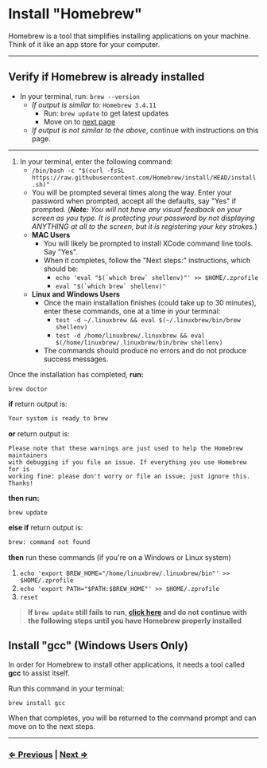 # Install "Homebrew"

Homebrew is a tool that simplifies installing applications on your machine. Think of it like an app store for your computer.

---

## Verify if Homebrew is already installed

- In your terminal, run: `brew --version`
  - *If output is similar to:* `Homebrew 3.4.11`
    - Run: `brew update` to get latest updates
    - Move on to [next page](./4-git.md)
  - *If output is not similar to the above*, continue with instructions on this page.

---

1. In your terminal, enter the following command:
   - `/bin/bash -c "$(curl -fsSL https://raw.githubusercontent.com/Homebrew/install/HEAD/install.sh)"`
   - You will be prompted several times along the way. Enter your password when prompted, accept all the defaults, say "Yes" if prompted. (***Note:*** *You will not have any visual feedback on your screen as you type. It is protecting your password by not displaying ANYTHING at all to the screen, but it is registering your key strokes.*)
   - **MAC Users**
     - You will likely be prompted to install XCode command line tools. Say "Yes".
     - When it completes, follow the "Next steps:" instructions, which should be:
       - ```echo 'eval "$(`which brew` shellenv)"' >> $HOME/.zprofile```
       - ```eval "$(`which brew` shellenv)"```
   - **Linux and Windows Users**
     - Once the main installation finishes (could take up to 30 minutes), enter these commands, one at a time in your terminal:
       - `test -d ~/.linuxbrew && eval $(~/.linuxbrew/bin/brew shellenv)`
       - `test -d /home/linuxbrew/.linuxbrew && eval $(/home/linuxbrew/.linuxbrew/bin/brew shellenv)`
     - The commands should produce no errors and do not produce success messages.

Once the installation has completed, **run:**

 `brew doctor`

**if** return output is:

```bash
Your system is ready to brew
```

**or** return output is:

```text
Please note that these warnings are just used to help the Homebrew maintainers
with debugging if you file an issue. If everything you use Homebrew for is
working fine: please don't worry or file an issue; just ignore this. Thanks!
```

**then run:**

`brew update`

**else if**  return output is:

```bash
brew: command not found
```

**then** run these commands (if you're on a Windows or Linux system)

1. ```echo 'export BREW_HOME="/home/linuxbrew/.linuxbrew/bin"' >> $HOME/.zprofile``` 
1. ```echo 'export PATH="$PATH:$BREW_HOME"' >> $HOME/.zprofile``` 
1. ```reset```


> **If `brew update` still fails to run, [click here](../error/error.md) and do not continue with the following steps until you have Homebrew properly installed**

## Install "gcc" (Windows Users Only)

In order for Homebrew to install other applications, it needs a tool called **gcc** to assist itself.

Run this command in your terminal:

`brew install gcc`

When that completes, you will be returned to the command prompt and can move on to the next steps.

---

### [⇐ Previous](./2-apt.md) | [Next ⇒](./4-git.md)
